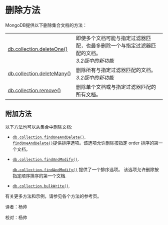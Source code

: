 # 删除方法
MongoDB提供以下删除集合文档的方法：

|                                                              |                                                              |
| ------------------------------------------------------------ | :----------------------------------------------------------- |
| [db.collection.deleteOne()](https://docs.mongodb.com/manual/reference/method/db.collection.deleteOne/#db.collection.deleteOne) | 即使多个文档可能与指定过滤器匹配，也最多删除一个与指定过滤器匹配的文档。<br/>*3.2版中的新功能*<br /> |
| [db.collection.deleteMany()](https://docs.mongodb.com/manual/reference/method/db.collection.deleteMany/#db.collection.deleteMany) | 删除所有与指定过滤器匹配的文档。<br />*3.2版中的新功能*<br /> |
| [db.collection.remove()](https://docs.mongodb.com/manual/reference/method/db.collection.remove/#db.collection.remove) | 删除单个文档或与指定过滤器匹配的所有文档。                   |

## 附加方法

以下方法也可以从集合中删除文档:

* [`db.collection.findOneAndDelete()`](https://docs.mongodb.com/manual/reference/method/db.collection.findOneAndDelete/#db.collection.findOneAndDelete).<br /> [`findOneAndDelete()`](https://docs.mongodb.com/manual/reference/method/db.collection.findAndModify/#findandmodify-wrapper-sorted-remove)提供排序选项。该选项允许删除按指定 order 排序的第一个文档。

* [`db.collection.findAndModify()`](https://docs.mongodb.com/master/reference/method/db.collection.findAndModify/#db.collection.findAndModify).

  [`db.collection.findAndModify()`](https://docs.mongodb.com/master/reference/method/db.collection.findAndModify/#db.collection.findAndModify) 提供了一个排序选项。 该选项允许删除按指定顺序排序的第一个文档.

* [`db.collection.bulkWrite()`](https://docs.mongodb.com/master/reference/method/db.collection.bulkWrite/#db.collection.bulkWrite).

有关更多方法和示例，请参见各个方法的参考页。



译者：杨帅

校对：杨帅